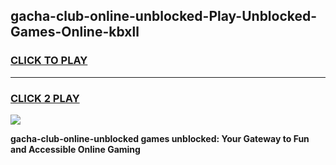 
## gacha-club-online-unblocked-Play-Unblocked-Games-Online-kbxll
<h3>
<a href="https://premium76.site?title=gacha-club-online-unblocked&ref=25A">CLICK TO PLAY</a></h3>
<hr>

<h3>
<a href="https://premium76.site?title=gacha-club-online-unblocked&ref=25A">CLICK 2 PLAY</a>
  
</h3>

<a href="https://premium76.site?title=gacha-club-online-unblocked&ref=25A"><img src="https://clearcache.store/games.png"></a>


**gacha-club-online-unblocked games unblocked: Your Gateway to Fun and Accessible Online Gaming**

